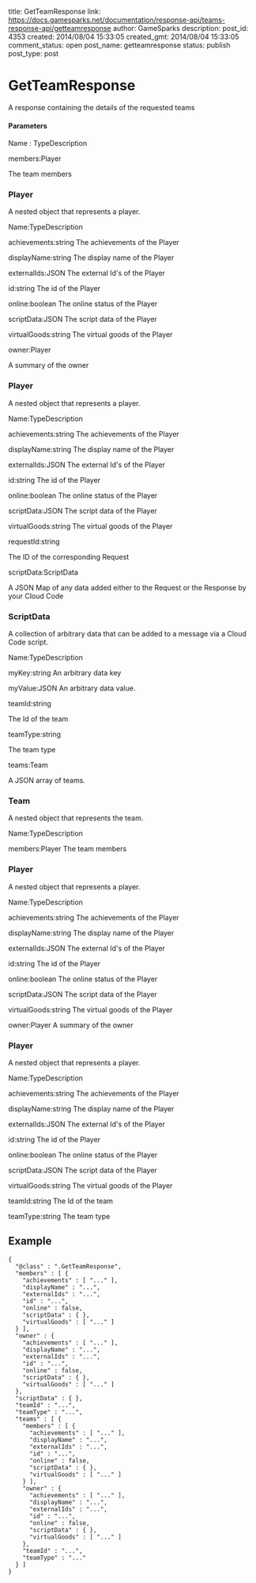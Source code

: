 title: GetTeamResponse
link: https://docs.gamesparks.net/documentation/response-api/teams-response-api/getteamresponse
author: GameSparks
description: 
post_id: 4353
created: 2014/08/04 15:33:05
created_gmt: 2014/08/04 15:33:05
comment_status: open
post_name: getteamresponse
status: publish
post_type: post

<!--A response containing the details of the requested teams -->

# GetTeamResponse

A response containing the details of the requested teams

#### Parameters

Name : TypeDescription

members:Player

The team members

### Player

A nested object that represents a player.

Name:TypeDescription

achievements:string
The achievements of the Player

displayName:string
The display name of the Player

externalIds:JSON
The external Id's of the Player

id:string
The id of the Player

online:boolean
The online status of the Player

scriptData:JSON
The script data of the Player

virtualGoods:string
The virtual goods of the Player

owner:Player

A summary of the owner

### Player

A nested object that represents a player.

Name:TypeDescription

achievements:string
The achievements of the Player

displayName:string
The display name of the Player

externalIds:JSON
The external Id's of the Player

id:string
The id of the Player

online:boolean
The online status of the Player

scriptData:JSON
The script data of the Player

virtualGoods:string
The virtual goods of the Player

requestId:string

The ID of the corresponding Request

scriptData:ScriptData

A JSON Map of any data added either to the Request or the Response by your Cloud Code

### ScriptData

A collection of arbitrary data that can be added to a message via a Cloud Code script.

Name:TypeDescription

myKey:string
An arbitrary data key

myValue:JSON
An arbitrary data value.

teamId:string

The Id of the team

teamType:string

The team type

teams:Team

A JSON array of teams.

### Team

A nested object that represents the team.

Name:TypeDescription

members:Player
The team members

### Player

A nested object that represents a player.

Name:TypeDescription

achievements:string
The achievements of the Player

displayName:string
The display name of the Player

externalIds:JSON
The external Id's of the Player

id:string
The id of the Player

online:boolean
The online status of the Player

scriptData:JSON
The script data of the Player

virtualGoods:string
The virtual goods of the Player

owner:Player
A summary of the owner

### Player

A nested object that represents a player.

Name:TypeDescription

achievements:string
The achievements of the Player

displayName:string
The display name of the Player

externalIds:JSON
The external Id's of the Player

id:string
The id of the Player

online:boolean
The online status of the Player

scriptData:JSON
The script data of the Player

virtualGoods:string
The virtual goods of the Player

teamId:string
The Id of the team

teamType:string
The team type
  


## Example
    
    
    {
      "@class" : ".GetTeamResponse",
      "members" : [ {
        "achievements" : [ "..." ],
        "displayName" : "...",
        "externalIds" : "...",
        "id" : "...",
        "online" : false,
        "scriptData" : { },
        "virtualGoods" : [ "..." ]
      } ],
      "owner" : {
        "achievements" : [ "..." ],
        "displayName" : "...",
        "externalIds" : "...",
        "id" : "...",
        "online" : false,
        "scriptData" : { },
        "virtualGoods" : [ "..." ]
      },
      "scriptData" : { },
      "teamId" : "...",
      "teamType" : "...",
      "teams" : [ {
        "members" : [ {
          "achievements" : [ "..." ],
          "displayName" : "...",
          "externalIds" : "...",
          "id" : "...",
          "online" : false,
          "scriptData" : { },
          "virtualGoods" : [ "..." ]
        } ],
        "owner" : {
          "achievements" : [ "..." ],
          "displayName" : "...",
          "externalIds" : "...",
          "id" : "...",
          "online" : false,
          "scriptData" : { },
          "virtualGoods" : [ "..." ]
        },
        "teamId" : "...",
        "teamType" : "..."
      } ]
    }